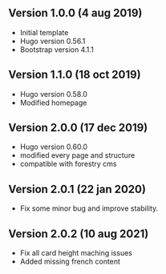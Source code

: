 ## Version 1.0.0 (4 aug 2019)
- Initial template
- Hugo version 0.56.1
- Bootstrap version 4.1.1

## Version 1.1.0 (18 oct 2019)
- Hugo version 0.58.0
- Modified homepage

## Version 2.0.0 (17 dec 2019)
- Hugo version 0.60.0
- modified every page and structure
- compatible with forestry cms

## Version 2.0.1 (22 jan 2020)
- Fix some minor bug and improve stability.

## Version 2.0.2 (10 aug 2021)
- Fix all card height maching issues
- Added missing french content
